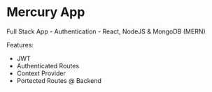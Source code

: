 # Mercury App
Full Stack App - Authentication - React, NodeJS &amp; MongoDB (MERN)

Features:
- JWT
- Authenticated Routes
- Context Provider
- Portected Routes @ Backend

